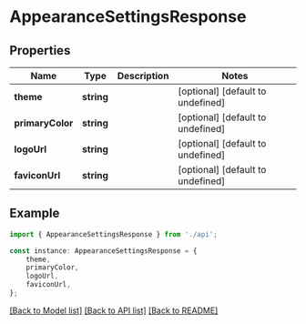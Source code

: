 # AppearanceSettingsResponse


## Properties

Name | Type | Description | Notes
------------ | ------------- | ------------- | -------------
**theme** | **string** |  | [optional] [default to undefined]
**primaryColor** | **string** |  | [optional] [default to undefined]
**logoUrl** | **string** |  | [optional] [default to undefined]
**faviconUrl** | **string** |  | [optional] [default to undefined]

## Example

```typescript
import { AppearanceSettingsResponse } from './api';

const instance: AppearanceSettingsResponse = {
    theme,
    primaryColor,
    logoUrl,
    faviconUrl,
};
```

[[Back to Model list]](../README.md#documentation-for-models) [[Back to API list]](../README.md#documentation-for-api-endpoints) [[Back to README]](../README.md)
